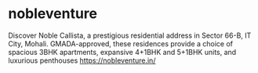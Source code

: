 # nobleventure
Discover Noble Callista, a prestigious residential address in Sector 66-B, IT City, Mohali. GMADA-approved, these residences provide a choice of spacious 3BHK apartments, expansive 4+1BHK and 5+1BHK units, and luxurious penthouses
https://nobleventure.in/
